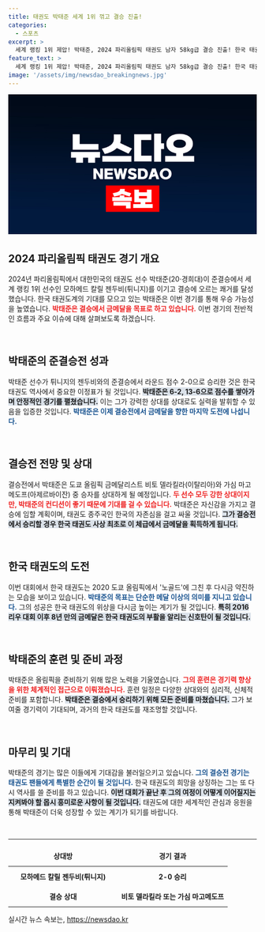 ```yaml
---
title: 태권도 박태준 세계 1위 꺾고 결승 진출!
categories:
  - 스포츠
excerpt: >
  세계 랭킹 1위 제압! 박태준, 2024 파리올림픽 태권도 남자 58kg급 결승 진출! 한국 태권도의 역사를 새롭게 쓸 기회가 찾아왔다. 금메달에 한 걸음 남은 그의 여정을 놓치지 마세요!
feature_text: >
  세계 랭킹 1위 제압! 박태준, 2024 파리올림픽 태권도 남자 58kg급 결승 진출! 한국 태권도의 역사를 새롭게 쓸 기회가 찾아왔다. 금메달에 한 걸음 남은 그의 여정을 놓치지 마세요!
image: '/assets/img/newsdao_breakingnews.jpg'
---
```


<p><img src="/assets/img/newsdao_breakingnews.jpg" alt="ontimetimes 속보" /></p>

<h2 data-ke-size="size26">2024 파리올림픽 태권도 경기 개요</h2>

<p data-ke-size="size16">2024년 파리올림픽에서 대한민국의 태권도 선수 박태준(20·경희대)이 준결승에서 세계 랭킹 1위 선수인 모하메드 칼릴 젠두비(튀니지)를 이기고 결승에 오르는 쾌거를 달성했습니다. 한국 태권도계의 기대를 모으고 있는 박태준은 이번 경기를 통해 우승 가능성을 높였습니다. <b><span style="color: #ee2323;">박태준은 결승에서 금메달을 목표로 하고 있습니다.</span></b> 이번 경기의 전반적인 흐름과 주요 이슈에 대해 살펴보도록 하겠습니다.</p>

<p data-ke-size="size16">&nbsp;</p>

<h2 data-ke-size="size26">박태준의 준결승전 성과</h2>

<p data-ke-size="size16">박태준 선수가 튀니지의 젠두비와의 준결승에서 라운드 점수 2-0으로 승리한 것은 한국 태권도 역사에서 중요한 이정표가 될 것입니다. <b><span style="background-color: #21538527;">박태준은 6-2, 13-6으로 점수를 쌓아가며 안정적인 경기를 펼쳤습니다.</span></b> 이는 그가 강력한 상대를 상대로도 실력을 발휘할 수 있음을 입증한 것입니다. <b><span style="color: #1a5490;">박태준은 이제 결승전에서 금메달을 향한 마지막 도전에 나섭니다.</span></b></p>

<p data-ke-size="size16">&nbsp;</p>

<h2 data-ke-size="size26">결승전 전망 및 상대</h2>

<p data-ke-size="size16">결승전에서 박태준은 도쿄 올림픽 금메달리스트 비토 델라킬라(이탈리아)와 가심 마고메도프(아제르바이잔) 중 승자를 상대하게 될 예정입니다. <b><span style="color: #ee2323;">두 선수 모두 강한 상대이지만, 박태준의 컨디션이 좋기 때문에 기대를 걸 수 있습니다.</span></b> 박태준은 자신감을 가지고 결승에 임할 계획이며, 태권도 종주국인 한국의 자존심을 걸고 싸울 것입니다. <b><span style="background-color: #21538527;">그가 결승전에서 승리할 경우 한국 태권도 사상 최초로 이 체급에서 금메달을 획득하게 됩니다.</span></b></p>

<p data-ke-size="size16">&nbsp;</p>

<h2 data-ke-size="size26">한국 태권도의 도전</h2>

<p data-ke-size="size16">이번 대회에서 한국 태권도는 2020 도쿄 올림픽에서 '노골드'에 그친 후 다시금 약진하는 모습을 보이고 있습니다. <b><span style="color: #1a5490;">박태준의 목표는 단순한 메달 이상의 의미를 지니고 있습니다.</span></b> 그의 성공은 한국 태권도의 위상을 다시금 높이는 계기가 될 것입니다. <b><span style="background-color: #21538527;">특히 2016 리우 대회 이후 8년 만의 금메달은 한국 태권도의 부활을 알리는 신호탄이 될 것입니다.</span></b></p>

<p data-ke-size="size16">&nbsp;</p>

<h2 data-ke-size="size26">박태준의 훈련 및 준비 과정</h2>

<p data-ke-size="size16">박태준은 올림픽을 준비하기 위해 많은 노력을 기울였습니다. <b><span style="color: #ee2323;">그의 훈련은 경기력 향상을 위한 체계적인 접근으로 이뤄졌습니다.</span></b> 훈련 일정은 다양한 상대와의 심리적, 신체적 준비를 포함합니다. <b><span style="background-color: #21538527;">박태준은 결승에서 승리하기 위해 모든 준비를 마쳤습니다.</span></b> 그가 보여줄 경기력이 기대되며, 과거의 한국 태권도를 재조명할 것입니다.</p>

<p data-ke-size="size16">&nbsp;</p>

<h2 data-ke-size="size26">마무리 및 기대</h2>

<p data-ke-size="size16">박태준의 경기는 많은 이들에게 기대감을 불러일으키고 있습니다. <b><span style="color: #1a5490;">그의 결승전 경기는 태권도 팬들에게 특별한 순간이 될 것입니다.</span></b> 한국 태권도의 희망을 상징하는 그는 또 다시 역사를 쓸 준비를 하고 있습니다. <b><span style="background-color: #21538527;">이번 대회가 끝난 후 그의 여정이 어떻게 이어질지는 지켜봐야 할 몹시 흥미로운 사항이 될 것입니다.</span></b> 태권도에 대한 세계적인 관심과 응원을 통해 박태준이 더욱 성장할 수 있는 계기가 되기를 바랍니다.</p>

<p data-ke-size="size16">&nbsp;</p>

<hr />

<table style="width: 100%; border-spacing: 0; border-collapse: collapse;">
  <thead>
    <tr>
      <td style="text-align: center; width: 50%; height: 35px;"><b>상대방</b></td>
      <td style="text-align: center; width: 50%; height: 35px;"><b>경기 결과</b></td>
    </tr>
  </thead>
  <tbody>
    <tr>
      <td style="text-align: center; height: 35px;"><b>모하메드 칼릴 젠두비(튀니지)</b></td>
      <td style="text-align: center; height: 35px;"><b>2-0 승리</b></td>
    </tr>
    <tr>
      <td style="text-align: center; height: 35px;"><b>결승 상대</b></td>
      <td style="text-align: center; height: 35px;"><b>비토 델라킬라 또는 가심 마고메도프</b></td>
    </tr>
  </tbody>
</table>
실시간 뉴스 속보는, <a href="https://newsdao.kr" rel="dofollow">https://newsdao.kr</a>


